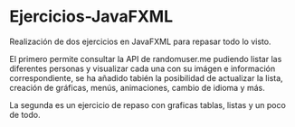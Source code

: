 # Ejercicios-JavaFXML
Realización de dos ejercicios en JavaFXML para repasar todo lo visto. 

El primero permite consultar la API de randomuser.me pudiendo listar las diferentes personas y visualizar cada una con su imágen e información correspondiente, se ha añadido tabién la posibilidad de actualizar la lista, creación de gráficas, menús, animaciones, cambio de idioma y más. 

La segunda es un ejercicio de repaso con graficas tablas, listas y un poco de todo.

